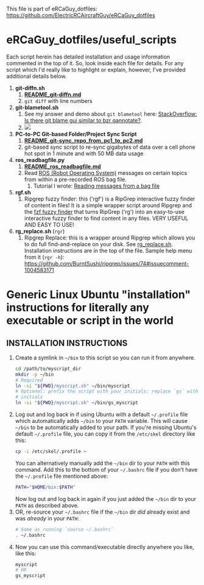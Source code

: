 This file is part of eRCaGuy_dotfiles: https://github.com/ElectricRCAircraftGuy/eRCaGuy_dotfiles

# eRCaGuy_dotfiles/useful_scripts

Each script herein has detailed installation and usage information commented in the top of it. So, look inside each file for details. For any script which I'd really like to highlight or explain, however, I've provided additional details below. 

1. **git-diffn.sh**
    1. **[README_git-diffn.md](README_git-diffn.md)**
    1. `git diff` with line numbers
1. **git-blametool.sh**
    1. See my answer and demo about `git blametool` here: [StackOverflow: Is there git blame gui similar to bzr qannotate?](https://stackoverflow.com/a/66433627/4561887).
    1. [![](https://i.stack.imgur.com/5D4oE.jpg)](https://i.stack.imgur.com/5D4oE.jpg)
1. **PC-to-PC Git-based Folder/Project Sync Script**
    1. **[README_git-sync_repo_from_pc1_to_pc2.md](README_git-sync_repo_from_pc1_to_pc2.md)**
    1. git-based sync script to re-sync gigabytes of data over a cell phone hot spot in 1 minute and with 50 MB data usage
1. **ros_readbagfile.py**
    1. **[README_ros_readbagfile.md](README_ros_readbagfile.md)**
    1. Read [ROS (Robot Operating System)](http://wiki.ros.org/) messages on certain topics from within a pre-recorded ROS bag file.
        1. Tutorial I wrote: [Reading messages from a bag file](http://wiki.ros.org/ROS/Tutorials/reading%20msgs%20from%20a%20bag%20file)
1. **rgf.sh**
    1. Ripgrep fuzzy finder: this ('rgf') is a RipGrep interactive fuzzy finder of content in files! It is a simple wrapper script around Ripgrep and the [fzf fuzzy finder](https://github.com/junegunn/fzf#3-interactive-ripgrep-integration) that turns RipGrep ('rg') into an easy-to-use interactive fuzzy finder to find content in any files. VERY USEFUL AND EASY TO USE!
1. **rg_replace.sh** (`rgr`)
    1. Ripgrep Replace: this is a wrapper around Ripgrep which allows you to do full find-and-replace on your disk. See [rg_replace.sh](rg_replace.sh). Installation instructions are in the top of the file. Sample help menu from it (`rgr -h`): https://github.com/BurntSushi/ripgrep/issues/74#issuecomment-1004583171


# Generic Linux Ubuntu "installation" instructions for literally any executable or script in the world


## INSTALLATION INSTRUCTIONS
1. Create a symlink in `~/bin` to this script so you can run it from anywhere.
    ```bash
    cd /path/to/myscript_dir
    mkdir -p ~/bin
    # Required
    ln -si "${PWD}/myscript.sh" ~/bin/myscript
    # Optional: prefix the script with your initials; replace `gs` with your
    # initials
    ln -si "${PWD}/myscript.sh" ~/bin/gs_myscript
    ```
1. Log out and log back in if using Ubuntu with a default `~/.profile` file
which automatically adds `~/bin` to your `PATH` variable. This will cause
`~/bin` to be automatically added to your path. If you're missing Ubuntu's
default `~/.profile` file, you can copy it from the `/etc/skel` directory like
this:
    ```bash
    cp -i /etc/skel/.profile ~
    ```
    You can alternatively manually add the `~/bin` dir to your `PATH` with this
    command. Add this to the bottom of your `~/.bashrc` file if you don't have
    the `~/.profile` file mentioned above:
    ```bash
    PATH="$HOME/bin:$PATH"
    ```
    Now log out and log back in again if you just added the `~/bin` dir to your
    `PATH` as described above. 
1. OR, re-source your `~/.bashrc` file if the `~/bin` dir *did* already exist
and was *already* in your `PATH`:
    ```bash
    # Same as running `source ~/.bashrc`
    . ~/.bashrc
    ```
1. Now you can use this command/executable directly anywhere you like, like
this:
    ```bash
    myscript
    # OR
    gs_myscript
    ```
